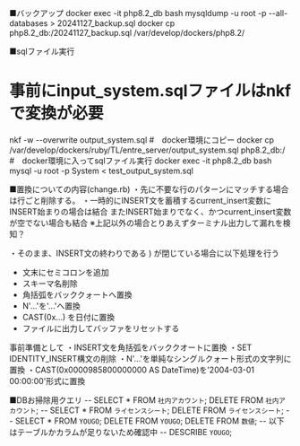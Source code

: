 ■バックアップ
docker exec -it php8.2_db bash
mysqldump -u root -p --all-databases > 20241127_backup.sql
docker cp php8.2_db:/20241127_backup.sql /var/develop/dockers/php8.2/

■sqlファイル実行
# 事前にinput_system.sqlファイルはnkfで変換が必要
nkf -w --overwrite output_system.sql
#　docker環境にコピー
docker cp /var/develop/dockers/ruby/TL/entre_server/output_system.sql php8.2_db:/
#　docker環境に入ってsqlファイル実行
docker exec -it php8.2_db bash
mysql -u root -p System < test_output_system.sql

■置換についての内容(change.rb)
・先に不要な行のパターンにマッチする場合は行ごと削除する。
・一時的にINSERT文を蓄積するcurrent_insert変数にINSERT始まりの場合は結合
またINSERT始まりでなく、かつcurrent_insert変数が空でない場合も結合
※上記以外の場合とりあえずターミナル出力して漏れを検知？

・そのまま、INSERT文の終わりである ) が閉じている場合に以下処理を行う
  -  文末にセミコロンを追加
  -  スキーマ名削除
  -  角括弧をバッククォートへ置換
  -  N'...'を'...'へ置換
  -  CAST(0x...) を日付に置換
  -  ファイルに出力してバッファをリセットする

事前準備として
・INSERT文を角括弧をバッククオートに置換
・SET IDENTITY_INSERT構文の削除
・N'...'を単純なシングルクォート形式の文字列に置換
・CAST(0x0000985800000000 AS DateTime)を'2004-03-01 00:00:00'形式に置換

■DBお掃除用クエリ
-- SELECT * FROM `社内アカウント`;
DELETE FROM `社内アカウント`;
-- SELECT * FROM `ライセンスシート`;
DELETE FROM `ライセンスシート`;
-- SELECT * FROM `YOUGO`;
DELETE FROM `YOUGO`;
DELETE FROM `数値`;
-- 以下はテーブルかカラムが足りないため確認中
-- DESCRIBE `YOUGO`;
